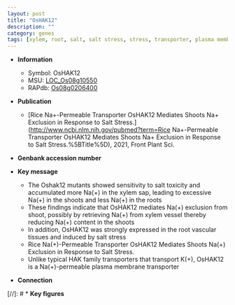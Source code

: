 ```yaml
---
layout: post
title: "OsHAK12"
description: ""
category: genes
tags: [xylem, root, salt, salt stress, stress, transporter, plasma membrane]
---
```


* **Information**  
    + Symbol: OsHAK12  
    + MSU: [LOC_Os08g10550](http://rice.uga.edu/cgi-bin/ORF_infopage.cgi?orf=LOC_Os08g10550)  
    + RAPdb: [Os08g0206400](https://rapdb.dna.affrc.go.jp/locus/?name=Os08g0206400)  

* **Publication**  
    + [Rice Na+-Permeable Transporter OsHAK12 Mediates Shoots Na+ Exclusion in Response to Salt Stress.](http://www.ncbi.nlm.nih.gov/pubmed?term=Rice Na+-Permeable Transporter OsHAK12 Mediates Shoots Na+ Exclusion in Response to Salt Stress.%5BTitle%5D), 2021, Front Plant Sci.

* **Genbank accession number**  

* **Key message**  
    + The Oshak12 mutants showed sensitivity to salt toxicity and accumulated more Na(+) in the xylem sap, leading to excessive Na(+) in the shoots and less Na(+) in the roots
    + These findings indicate that OsHAK12 mediates Na(+) exclusion from shoot, possibly by retrieving Na(+) from xylem vessel thereby reducing Na(+) content in the shoots
    + In addition, OsHAK12 was strongly expressed in the root vascular tissues and induced by salt stress
    + Rice Na(+)-Permeable Transporter OsHAK12 Mediates Shoots Na(+) Exclusion in Response to Salt Stress.
    + Unlike typical HAK family transporters that transport K(+), OsHAK12 is a Na(+)-permeable plasma membrane transporter

* **Connection**  

[//]: # * **Key figures**  


